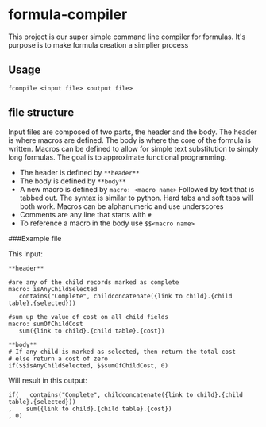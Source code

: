 # formula-compiler

This project is our super simple command line compiler for formulas. It's purpose is to make formula creation a simplier process

## Usage
`fcompile <input file> <output file>`

## file structure

Input files are composed of two parts, the header and the body. The header is where macros are defined. The body is where the core of the formula is written. Macros can be defined to allow for simple text substitution to simply long formulas. The goal is to approximate functional programming.

* The header is defined by `**header**`
* The body is defined by `**body**`
* A new macro is defined by `macro: <macro name>` Followed by text that is tabbed out. The syntax is similar to python. Hard tabs and soft tabs will both work. Macros can be alphanumeric and use underscores
* Comments are any line that starts with `#`
* To reference a macro in the body use `$$<macro name>`

###Example file

This input:
```
**header**

#are any of the child records marked as complete
macro: isAnyChildSelected
   contains("Complete", childconcatenate({link to child}.{child table}.{selected}))
   
#sum up the value of cost on all child fields
macro: sumOfChildCost
   sum({link to child}.{child table}.{cost})
   
**body**
# If any child is marked as selected, then return the total cost
# else return a cost of zero
if($$isAnyChildSelected, $$sumOfChildCost, 0)
```
Will result in this output:

```
if(   contains("Complete", childconcatenate({link to child}.{child table}.{selected}))
,    sum({link to child}.{child table}.{cost})
, 0)
```
